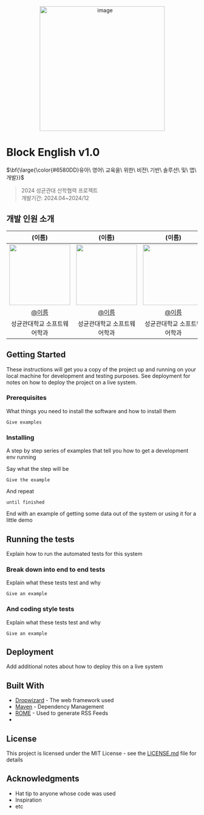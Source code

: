 <div align="center">
<img width="329" alt="image" src="썸네일">
</div>


# Block English v1.0

<p>$\bf{\large{\color{#6580DD}유아\ 영어\ 교육을\ 위한\ 비전\ 기반\ 솔루션\ 및\ 앱\ 개발}}$</p>

> 2024 성균관대 산학협력 프로젝트<br>
> 개발기간: 2024.04~2024/12


## 개발 인원 소개

|      (이름)       |          (이름)         |       (이름)         |          (이름)         |       (이름)         |                                                                                                                  
| :------------------------------------------------------------------------------: | :---------------------------------------------------------------------------------------------------------------------------------------------------: | :---------------------------------------------------------------------------------------------------------------------------------------------------------------------------------------------------: |  :---------------------------------------------------------------------------------------------------------------------------------------------------------------------------------------------------: |  :---------------------------------------------------------------------------------------------------------------------------------------------------------------------------------------------------: | 
|   <img width="160px" src="프사" />    |                      <img width="160px" src="프사" />    |                   <img width="160px" src="프사"/>   |                       <img width="160px" src="프사" />    |                   <img width="160px" src="프사"/>   |
|   [@이름](https://github.com/)   |    [@이름](https://github.com/)  | [@이름](https://github.com/)  |    [@이름](https://github.com/)  | [@이름](https://github.com/)  | 
| 성균관대학교 소프트웨어학과  | 성균관대학교 소프트웨어학과  | 성균관대학교 소프트웨어학과  | 성균관대학교 소프트웨어학과  | 성균관대학교 소프트웨어학과  |

## Getting Started

These instructions will get you a copy of the project up and running on your local machine for development and testing purposes. See deployment for notes on how to deploy the project on a live system.

### Prerequisites

What things you need to install the software and how to install them

```
Give examples
```

### Installing

A step by step series of examples that tell you how to get a development env running

Say what the step will be

```
Give the example
```

And repeat

```
until finished
```

End with an example of getting some data out of the system or using it for a little demo

## Running the tests

Explain how to run the automated tests for this system

### Break down into end to end tests

Explain what these tests test and why

```
Give an example
```

### And coding style tests

Explain what these tests test and why

```
Give an example
```

## Deployment

Add additional notes about how to deploy this on a live system

## Built With

* [Dropwizard](http://www.dropwizard.io/1.0.2/docs/) - The web framework used
* [Maven](https://maven.apache.org/) - Dependency Management
* [ROME](https://rometools.github.io/rome/) - Used to generate RSS Feeds
* 

## License

This project is licensed under the MIT License - see the [LICENSE.md](LICENSE.md) file for details

## Acknowledgments

* Hat tip to anyone whose code was used
* Inspiration
* etc
